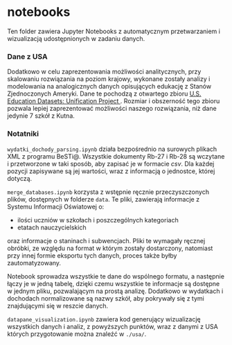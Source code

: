 # notebooks
Ten folder zawiera Jupyter Notebooks z automatycznym przetwarzaniem i wizualizacją udostępnionych w zadaniu danych.

### Dane z USA
Dodatkowo w celu zaprezentowania możliwości analitycznych, przy skalowaniu rozwiązania na poziom krajowy, wykonane zostały analizy i modelowania na analogicznych danych opisujących edukację z Stanów Zjednoczonych Ameryki.
Dane te pochodzą z otwartego zbioru [U.S. Education Datasets: Unification Project
](https://www.kaggle.com/datasets/noriuk/us-education-datasets-unification-project). Rozmiar i obszerność tego zbioru pozwala lepiej zaprezentować możliwości naszego rozwiązania, niż dane jedynie 7 szkół z Kutna.

### Notatniki
`wydatki_dochody_parsing.ipynb` działa bezpośrednio na surowych plikach XML z programu BeSTi@.
Wszystkie dokumenty Rb-27 i Rb-28 są wczytane i przetworzone w taki sposób, aby zapisać je w formacie *csv*.
Dla każdej pozycji zapisywane są jej wartości, wraz z informacją o jednostce, której dotyczą.

`merge_databases.ipynb` korzysta z wstępnie ręcznie przeczyszczonych plików, dostępnych w folderze `data`.
Te pliki, zawierają informacje z Systemu Informacji Oświatowej o:
- ilości uczniów w szkołach i poszczególnych kategoriach
- etatach nauczycielskich

oraz informacje o staninach i subwencjach. 
Pliki te wymagały ręcznej obróbki, ze względu na format w którym zostały dostarczony, natomiast przy innej formie eksportu tych danych, proces także byłby zautomatyzowany.

Notebook sprowadza wszystkie te dane do wspólnego formatu, a następnie łączy je w jedną tabelę, dzięki czemu wszystkie te informacje są dostępne w jednym pliku, pozwalającym na prostą analizę.
Dodatkowo w wydatkach i dochodach normalizowane są nazwy szkół, aby pokrywały się z tymi znajdującymi się w reszcie danych.

`datapane_visualization.ipynb` zawiera kod generujący wizualizację wszystkich danych i analiz, z powyższych punktów, wraz z danymi z USA których przygotowanie można znaleźć w `./usa/`.
